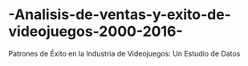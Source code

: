 # -Analisis-de-ventas-y-exito-de-videojuegos-2000-2016-
Patrones de Éxito en la Industria de Videojuegos: Un Estudio de Datos
